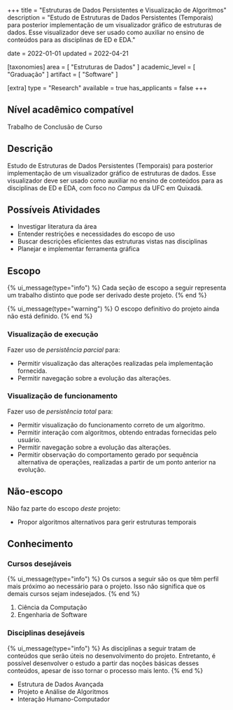 +++
title = "Estruturas de Dados Persistentes e Visualização de Algoritmos"
description = "Estudo de Estruturas de Dados Persistentes (Temporais) para posterior implementação de um visualizador gráfico de estruturas de dados. Esse visualizador deve ser usado como auxiliar no ensino de conteúdos para as disciplinas de ED e EDA."

date = 2022-01-01
updated = 2022-04-21

[taxonomies]
area = [ "Estruturas de Dados" ]
academic_level = [ "Graduação" ]
artifact = [ "Software" ]

[extra]
type = "Research"
available = true
has_applicants = false
+++

## Nível acadêmico compatível

Trabalho de Conclusão de Curso

## Descrição

Estudo de Estruturas de Dados Persistentes (Temporais) para posterior implementação de um visualizador gráfico de estruturas de dados. Esse visualizador deve ser usado como auxiliar no ensino de conteúdos para as disciplinas de ED e EDA, com foco no _Campus_ da UFC em Quixadá.

## Possíveis Atividades

- Investigar literatura da área
- Entender restrições e necessidades do escopo de uso
- Buscar descrições eficientes das estruturas vistas nas disciplinas
- Planejar e implementar ferramenta gráfica

## Escopo

{% ui_message(type="info") %}
Cada seção de escopo a seguir representa um trabalho distinto que pode ser derivado deste projeto.
{% end %}

{% ui_message(type="warning") %}
O escopo definitivo do projeto ainda não está definido.
{% end %}

### Visualização de execução

Fazer uso de _persistência parcial_ para:

- Permitir visualização das alterações realizadas pela implementação fornecida.
- Permitir navegação sobre a evolução das alterações.

### Visualização de funcionamento

Fazer uso de _persistência total_ para:

- Permitir visualização do funcionamento correto de um algoritmo.
- Permitir interação com algoritmos, obtendo entradas fornecidas pelo usuário.
- Permitir navegação sobre a evolução das alterações.
- Permitir observação do comportamento gerado por sequência alternativa de operações, realizadas a partir de um ponto anterior na evolução.

## Não-escopo

Não faz parte do escopo _deste_ projeto:

- Propor algoritmos alternativos para gerir estruturas temporais

## Conhecimento

### Cursos desejáveis

{% ui_message(type="info") %}
Os cursos a seguir são os que têm perfil mais próximo ao necessário para o projeto. Isso não significa que os demais cursos sejam indesejados.
{% end %}

1. Ciência da Computação
2. Engenharia de Software

### Disciplinas desejáveis

{% ui_message(type="info") %}
As disciplinas a seguir tratam de conteúdos que serão úteis no desenvolvimento do projeto. Entretanto, é possível desenvolver o estudo a partir das noções básicas desses conteúdos, apesar de isso tornar o processo mais lento.
{% end %}

- Estrutura de Dados Avançada
- Projeto e Análise de Algoritmos
- Interação Humano-Computador
